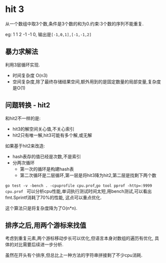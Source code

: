 # hit 3

从一个数组中取3个数,条件是3个数的和为0.约束:3个数的序列不能重复.

eg: 1 1 2 -1 -1 0, 输出是`[-1,0,1],[-1,-1,2]`

## 暴力求解法

利用3层循环实现.

- 时间复杂度 O(n3)
- 空间复杂度,除了最终存储结果空间,额外用到的是固定数量的局部变量,复杂度是O(1)

## 问题转换 - hit2

和hit2不一样的是:

- hit3的解空间关心值,不关心索引
- hit2只有唯一解,hit3可能有多个解,或无解

如果基于hit2来改造:

- hash表存的值已经是次数,不是索引
- 分两次循环
  - 第一次的循环是构建hash表
  - 第二次循环是二层循环,第一层是将hit3降为hit2,第二层是找剩下两个数

`go test -v -bench . -cpuprofile cpu.prof`,`go tool pprof -http=:9999 cpu.prof `
可以分析cpu性能,单词执行测试时间太短,用bench测试,可以看出fmt.Sprintf消耗了70%的性能,
这点可以重点优化.

这个算法只是将复杂度降为了O(n*n).

## 排序之后,用两个游标来找值

考虑到重复元素,两个游标移动步长可以优化,但语言本身对数组的遍历有优化,
具体的对比需要后续进一步分析.

虽然在开头有个排序,但总比上一种方法的字符串拼接剩了不少cpu消耗.